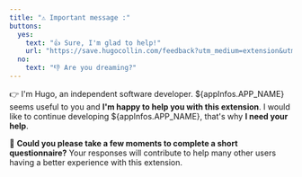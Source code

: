 ```yaml
---
title: "⚠️ Important message :"
buttons:
  yes:
    text: "👍 Sure, I'm glad to help!"
    url: "https://save.hugocollin.com/feedback?utm_medium=extension&utm_campaign=feedback"
  no:
    text: "👎 Are you dreaming?"
---
```

👉 I'm Hugo, an independent software developer. ${appInfos.APP_NAME} seems useful to you and **I'm happy to help you with this extension**.
I would like to continue developing ${appInfos.APP_NAME}, that's why **I need your help**.

🚀 **Could you please take a few moments to complete a short questionnaire?** Your responses will contribute to help many other users having a better experience with this extension.
